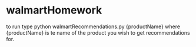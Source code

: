 # walmartHomework
to run type python walmartRecommendations.py {productName}
where {productName} is te name of the product you wish to get recommendations for.